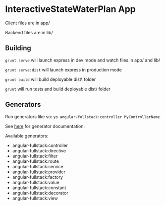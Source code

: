 # InteractiveStateWaterPlan App

Client files are in app/

Backend files are in lib/

## Building

`grunt serve` will launch express in dev mode and watch files in app/ and lib/

`grunt serve:dist` will launch express in production mode

`grunt build` will build deployable dist\ folder

`grunt` will run tests and build deployable dist\ folder

## Generators

Run generators like so: `yo angular-fullstack:controller MyControllerName`

See [here](https://github.com/yeoman/generator-angular#generators) for generator documentation.

Available generators:

* angular-fullstack:controller
* angular-fullstack:directive
* angular-fullstack:filter
* angular-fullstack:route
* angular-fullstack:service
* angular-fullstack:provider
* angular-fullstack:factory
* angular-fullstack:value
* angular-fullstack:constant
* angular-fullstack:decorator
* angular-fullstack:view


